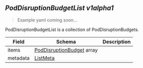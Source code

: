 ## *PodDisruptionBudgetList v1alpha1*

> Example yaml coming soon...



PodDisruptionBudgetList is a collection of PodDisruptionBudgets.



Field        | Schema     | Description
------------ | ---------- | -----------
items | [PodDisruptionBudget](#poddisruptionbudget-v1alpha1) array | 
metadata | [ListMeta](#listmeta-unversioned) | 


